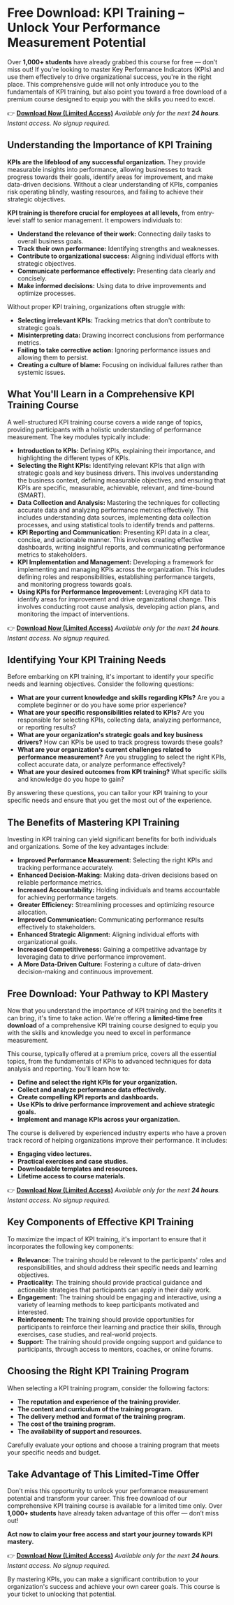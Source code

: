 # Free Download: KPI Training – Unlock Your Performance Measurement Potential

Over **1,000+ students** have already grabbed this course for free — don’t miss out! If you're looking to master Key Performance Indicators (KPIs) and use them effectively to drive organizational success, you're in the right place. This comprehensive guide will not only introduce you to the fundamentals of KPI training, but also point you toward a free download of a premium course designed to equip you with the skills you need to excel.

👉 [**Download Now (Limited Access)**](https://udemywork.com/kpi-training)
_Available only for the next **24 hours**. Instant access. No signup required._

## Understanding the Importance of KPI Training

**KPIs are the lifeblood of any successful organization.** They provide measurable insights into performance, allowing businesses to track progress towards their goals, identify areas for improvement, and make data-driven decisions. Without a clear understanding of KPIs, companies risk operating blindly, wasting resources, and failing to achieve their strategic objectives.

**KPI training is therefore crucial for employees at all levels,** from entry-level staff to senior management. It empowers individuals to:

*   **Understand the relevance of their work:** Connecting daily tasks to overall business goals.
*   **Track their own performance:** Identifying strengths and weaknesses.
*   **Contribute to organizational success:** Aligning individual efforts with strategic objectives.
*   **Communicate performance effectively:** Presenting data clearly and concisely.
*   **Make informed decisions:** Using data to drive improvements and optimize processes.

Without proper KPI training, organizations often struggle with:

*   **Selecting irrelevant KPIs:** Tracking metrics that don't contribute to strategic goals.
*   **Misinterpreting data:** Drawing incorrect conclusions from performance metrics.
*   **Failing to take corrective action:** Ignoring performance issues and allowing them to persist.
*   **Creating a culture of blame:** Focusing on individual failures rather than systemic issues.

## What You'll Learn in a Comprehensive KPI Training Course

A well-structured KPI training course covers a wide range of topics, providing participants with a holistic understanding of performance measurement. The key modules typically include:

*   **Introduction to KPIs:** Defining KPIs, explaining their importance, and highlighting the different types of KPIs.
*   **Selecting the Right KPIs:** Identifying relevant KPIs that align with strategic goals and key business drivers. This involves understanding the business context, defining measurable objectives, and ensuring that KPIs are specific, measurable, achievable, relevant, and time-bound (SMART).
*   **Data Collection and Analysis:** Mastering the techniques for collecting accurate data and analyzing performance metrics effectively. This includes understanding data sources, implementing data collection processes, and using statistical tools to identify trends and patterns.
*   **KPI Reporting and Communication:** Presenting KPI data in a clear, concise, and actionable manner. This involves creating effective dashboards, writing insightful reports, and communicating performance metrics to stakeholders.
*   **KPI Implementation and Management:** Developing a framework for implementing and managing KPIs across the organization. This includes defining roles and responsibilities, establishing performance targets, and monitoring progress towards goals.
*   **Using KPIs for Performance Improvement:** Leveraging KPI data to identify areas for improvement and drive organizational change. This involves conducting root cause analysis, developing action plans, and monitoring the impact of interventions.

👉 [**Download Now (Limited Access)**](https://udemywork.com/kpi-training)
_Available only for the next **24 hours**. Instant access. No signup required._

## Identifying Your KPI Training Needs

Before embarking on KPI training, it's important to identify your specific needs and learning objectives. Consider the following questions:

*   **What are your current knowledge and skills regarding KPIs?** Are you a complete beginner or do you have some prior experience?
*   **What are your specific responsibilities related to KPIs?** Are you responsible for selecting KPIs, collecting data, analyzing performance, or reporting results?
*   **What are your organization's strategic goals and key business drivers?** How can KPIs be used to track progress towards these goals?
*   **What are your organization's current challenges related to performance measurement?** Are you struggling to select the right KPIs, collect accurate data, or analyze performance effectively?
*   **What are your desired outcomes from KPI training?** What specific skills and knowledge do you hope to gain?

By answering these questions, you can tailor your KPI training to your specific needs and ensure that you get the most out of the experience.

## The Benefits of Mastering KPI Training

Investing in KPI training can yield significant benefits for both individuals and organizations. Some of the key advantages include:

*   **Improved Performance Measurement:** Selecting the right KPIs and tracking performance accurately.
*   **Enhanced Decision-Making:** Making data-driven decisions based on reliable performance metrics.
*   **Increased Accountability:** Holding individuals and teams accountable for achieving performance targets.
*   **Greater Efficiency:** Streamlining processes and optimizing resource allocation.
*   **Improved Communication:** Communicating performance results effectively to stakeholders.
*   **Enhanced Strategic Alignment:** Aligning individual efforts with organizational goals.
*   **Increased Competitiveness:** Gaining a competitive advantage by leveraging data to drive performance improvement.
*   **A More Data-Driven Culture:** Fostering a culture of data-driven decision-making and continuous improvement.

## Free Download: Your Pathway to KPI Mastery

Now that you understand the importance of KPI training and the benefits it can bring, it's time to take action. We're offering a **limited-time free download** of a comprehensive KPI training course designed to equip you with the skills and knowledge you need to excel in performance measurement.

This course, typically offered at a premium price, covers all the essential topics, from the fundamentals of KPIs to advanced techniques for data analysis and reporting. You'll learn how to:

*   **Define and select the right KPIs for your organization.**
*   **Collect and analyze performance data effectively.**
*   **Create compelling KPI reports and dashboards.**
*   **Use KPIs to drive performance improvement and achieve strategic goals.**
*   **Implement and manage KPIs across your organization.**

The course is delivered by experienced industry experts who have a proven track record of helping organizations improve their performance. It includes:

*   **Engaging video lectures.**
*   **Practical exercises and case studies.**
*   **Downloadable templates and resources.**
*   **Lifetime access to course materials.**

👉 [**Download Now (Limited Access)**](https://udemywork.com/kpi-training)
_Available only for the next **24 hours**. Instant access. No signup required._

## Key Components of Effective KPI Training

To maximize the impact of KPI training, it's important to ensure that it incorporates the following key components:

*   **Relevance:** The training should be relevant to the participants' roles and responsibilities, and should address their specific needs and learning objectives.
*   **Practicality:** The training should provide practical guidance and actionable strategies that participants can apply in their daily work.
*   **Engagement:** The training should be engaging and interactive, using a variety of learning methods to keep participants motivated and interested.
*   **Reinforcement:** The training should provide opportunities for participants to reinforce their learning and practice their skills, through exercises, case studies, and real-world projects.
*   **Support:** The training should provide ongoing support and guidance to participants, through access to mentors, coaches, or online forums.

## Choosing the Right KPI Training Program

When selecting a KPI training program, consider the following factors:

*   **The reputation and experience of the training provider.**
*   **The content and curriculum of the training program.**
*   **The delivery method and format of the training program.**
*   **The cost of the training program.**
*   **The availability of support and resources.**

Carefully evaluate your options and choose a training program that meets your specific needs and budget.

## Take Advantage of This Limited-Time Offer

Don't miss this opportunity to unlock your performance measurement potential and transform your career. This free download of our comprehensive KPI training course is available for a limited time only. Over **1,000+ students** have already taken advantage of this offer — don’t miss out!

**Act now to claim your free access and start your journey towards KPI mastery.**

👉 [**Download Now (Limited Access)**](https://udemywork.com/kpi-training)
_Available only for the next **24 hours**. Instant access. No signup required._

By mastering KPIs, you can make a significant contribution to your organization's success and achieve your own career goals. This course is your ticket to unlocking that potential.
